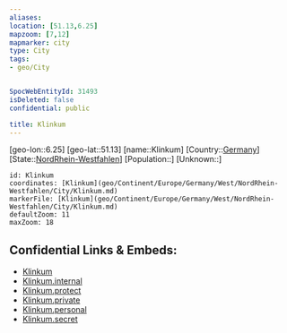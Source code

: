 ```yaml
---
aliases: 
location: [51.13,6.25]
mapzoom: [7,12] 
mapmarker: city 
type: City
tags:
- geo/City


SpocWebEntityId: 31493
isDeleted: false
confidential: public

title: Klinkum
---
```

[geo-lon::6.25]
[geo-lat::51.13]
[name::Klinkum]
[Country::[Germany](geo/Continent/Europe/Germany.md)]
[State::[NordRhein-Westfahlen](NordRhein-Westfahlen)]
[Population::]
[Unknown::]


```leaflet
id: Klinkum
coordinates: [Klinkum](geo/Continent/Europe/Germany/West/NordRhein-Westfahlen/City/Klinkum.md)
markerFile: [Klinkum](geo/Continent/Europe/Germany/West/NordRhein-Westfahlen/City/Klinkum.md)
defaultZoom: 11 
maxZoom: 18
```


## Confidential Links & Embeds: 
- [Klinkum](../../../../../../../../_public/geo/Continent/Europe/Germany/West/NordRhein-Westfahlen/City/Klinkum.md) 
- [Klinkum.internal](../../../../../../../../_internal/geo/Continent/Europe/Germany/West/NordRhein-Westfahlen/City/Klinkum.internal.md) 
- [Klinkum.protect](../../../../../../../../_protect/geo/Continent/Europe/Germany/West/NordRhein-Westfahlen/City/Klinkum.protect.md) 
- [Klinkum.private](../../../../../../../../_private/geo/Continent/Europe/Germany/West/NordRhein-Westfahlen/City/Klinkum.private.md) 
- [Klinkum.personal](../../../../../../../../_personal/geo/Continent/Europe/Germany/West/NordRhein-Westfahlen/City/Klinkum.personal.md) 
- [Klinkum.secret](../../../../../../../../_secret/geo/Continent/Europe/Germany/West/NordRhein-Westfahlen/City/Klinkum.secret.md) 
